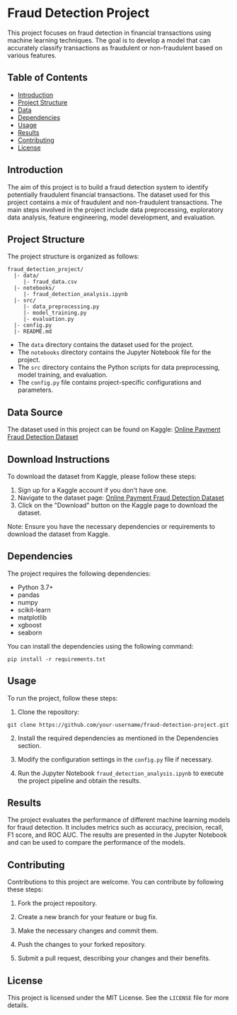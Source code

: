 # Fraud Detection Project
This project focuses on fraud detection in financial transactions using machine learning techniques. The goal is to develop a model that can accurately classify transactions as fraudulent or non-fraudulent based on various features.

## Table of Contents
- [Introduction](#introduction)
- [Project Structure](#project-structure)
- [Data](#data)
- [Dependencies](#dependencies)
- [Usage](#usage)
- [Results](#results)
- [Contributing](#contributing)
- [License](#license)

## Introduction

The aim of this project is to build a fraud detection system to identify potentially fraudulent financial transactions. The dataset used for this project contains a mix of fraudulent and non-fraudulent transactions. The main steps involved in the project include data preprocessing, exploratory data analysis, feature engineering, model development, and evaluation.

## Project Structure

The project structure is organized as follows:

```
fraud_detection_project/
  |- data/
     |- fraud_data.csv
  |- notebooks/
     |- fraud_detection_analysis.ipynb
  |- src/
     |- data_preprocessing.py
     |- model_training.py
     |- evaluation.py
  |- config.py
  |- README.md
```

- The `data` directory contains the dataset used for the project.
- The `notebooks` directory contains the Jupyter Notebook file for the project.
- The `src` directory contains the Python scripts for data preprocessing, model training, and evaluation.
- The `config.py` file contains project-specific configurations and parameters.

## Data Source

The dataset used in this project can be found on Kaggle: [Online Payment Fraud Detection Dataset](https://www.kaggle.com/datasets/jainilcoder/online-payment-fraud-detection)

## Download Instructions

To download the dataset from Kaggle, please follow these steps:

1. Sign up for a Kaggle account if you don't have one.
2. Navigate to the dataset page: [Online Payment Fraud Detection Dataset](https://www.kaggle.com/datasets/jainilcoder/online-payment-fraud-detection)
3. Click on the "Download" button on the Kaggle page to download the dataset.

Note: Ensure you have the necessary dependencies or requirements to download the dataset from Kaggle.


## Dependencies

The project requires the following dependencies:

- Python 3.7+
- pandas
- numpy
- scikit-learn
- matplotlib
- xgboost
- seaborn

You can install the dependencies using the following command:

```
pip install -r requirements.txt
```

## Usage

To run the project, follow these steps:

1. Clone the repository:

```
git clone https://github.com/your-username/fraud-detection-project.git
```

2. Install the required dependencies as mentioned in the Dependencies section.

3. Modify the configuration settings in the `config.py` file if necessary.

4. Run the Jupyter Notebook `fraud_detection_analysis.ipynb` to execute the project pipeline and obtain the results.

## Results

The project evaluates the performance of different machine learning models for fraud detection. It includes metrics such as accuracy, precision, recall, F1 score, and ROC AUC. The results are presented in the Jupyter Notebook and can be used to compare the performance of the models.

## Contributing

Contributions to this project are welcome. You can contribute by following these steps:

1. Fork the project repository.

2. Create a new branch for your feature or bug fix.

3. Make the necessary changes and commit them.

4. Push the changes to your forked repository.

5. Submit a pull request, describing your changes and their benefits.

## License

This project is licensed under the MIT License. See the `LICENSE` file for more details.
